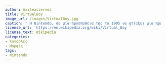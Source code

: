 ```yaml
---
author: Axileaszervos
title: VirtualBoy
image_url: /images/VirtualBoy.jpg
caption: ' Η Nintendo, σε μία πρόσπαθεια της το 1995 να φτίαξει μια πρώιμη έκδοχη της εικονικής πραγματικότητας κυκλοφόρησε to Virtual Boy. Εξαιτίας της κακής της εικόνας και της αποκλειστικής προβολής του κόκκινου χρώματος στα παιχνίδια η κονσόλα απέτυχε εμπορικά και η εταιρία δεν ξανασχολήθηκε με αυτήν την τεχνολογία έως και σήμερα.'
license_url: 'https://en.wikipedia.org/wiki/Virtual_Boy '
license_text: Wikipedia
categories:
- Κονσόλες
- Μορφές
tags:
- Nintendo
---
```

